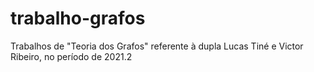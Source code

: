# trabalho-grafos
Trabalhos de "Teoria dos Grafos" referente à dupla Lucas Tiné e Victor Ribeiro, no período de 2021.2
